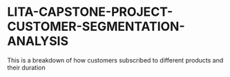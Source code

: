 # LITA-CAPSTONE-PROJECT-CUSTOMER-SEGMENTATION-ANALYSIS
This is a breakdown of how customers subscribed to different products and their duration
